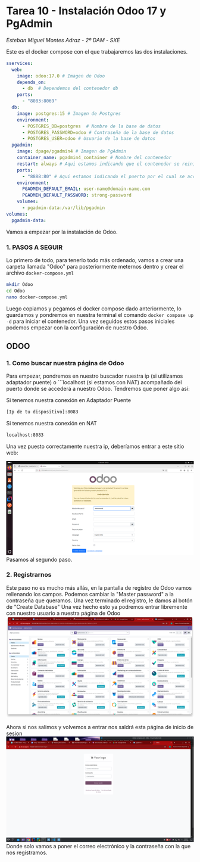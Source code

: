 # Tarea 10 - Instalación Odoo 17 y PgAdmin

*Esteban Miguel Montes Adraz* - *2º DAM* - *SXE*

Este es el docker compose con el que trabajaremos las dos instalaciones.
```yml
sservices:
  web:
    image: odoo:17.0 # Imagen de Odoo 
    depends_on:
      - db  # Dependemos del contenedor db
    ports:
      - "8083:8069"
  db:
    image: postgres:15 # Imagen de Postgres
    environment:
      - POSTGRES_DB=postgres  # Nombre de la base de datos
      - POSTGRES_PASSWORD=odoo # Contraseña de la base de datos
      - POSTGRES_USER=odoo # Usuario de la base de datos
  pgadmin:
    image: dpage/pgadmin4 # Imagen de PgAdmin
    container_name: pgadmin4_container # Nombre del contenedor
    restart: always # Aqui estamos indicando que el contenedor se reinicie siempre
    ports:
      - "8888:80" # Aqui estamos indicando el puerto por el cual se accedera a PgAdmin
    environment:
      PGADMIN_DEFAULT_EMAIL: user-name@domain-name.com
      PGADMIN_DEFAULT_PASSWORD: strong-password
    volumes:
      - pgadmin-data:/var/lib/pgadmin 
volumes:
  pgadmin-data:
  ```

Vamos a empezar por la instalación de Odoo.

### 1. PASOS A SEGUIR
Lo primero de todo, para tenerlo todo más ordenado, vamos a crear una carpeta llamada "Odoo" para posteriormente meternos dentro y crear el archivo ```docker-compose.yml```
```bash
mkdir Odoo
cd Odoo
nano docker-compose.yml
```
Luego copiamos y pegamos el docker compose dado anteriormente, lo guardamos y pondremos en nuestra terminal el comando ```docker compose up -d``` para iniciar el contenedor.
Una vez seguidos estos pasos iniciales podemos empezar con la configuración de nuestro Odoo.
## ODOO
### 1. Como buscar nuestra página de Odoo
Para empezar, pondremos en nuestro buscador nuestra ip (si utilizamos adaptador puente) o ```localhost (si estamos con NAT) acompañado del puerto donde se accederá a nuestro Odoo. Tendremos que poner algo así:

Si tenemos nuestra conexión en Adaptador Puente
```bash
[Ip de tu dispositivo]:8083
```

Si tenemos nuestra conexión en NAT
```bash
localhost:8083
```
Una vez puesto correctamente nuestra ip, deberíamos entrar a este sitio web:

![imagen login Odoo](imagenes/C1.png)
Pasamos al segundo paso.

### 2. Registrarnos
Este paso no es mucho más allás, en la pantalla de registro de Odoo vamos rellenando los campos. Podemos cambiar la "Master password" a la contraseña que queramos.
Una vez terminado el registro, le damos al botón de "Create Database"
Una vez hecho esto ya podremos entrar libremente con nuestro usuario a nuestra página de Odoo
![Imagen Odoo](imagenes/OdooTerminado.png)

Ahora si nos salimos y volvemos a entrar nos saldrá esta página de inicio de sesion 
![Imagen login Odoo](imagenes/OdooLogin.png)
Donde solo vamos a poner el correo electrónico y la contraseña con la que nos registramos.
